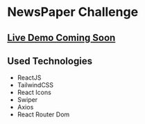 # NewsPaper Challenge
## [Live Demo Coming Soon]()


## Used Technologies
- ReactJS
- TailwindCSS
- React Icons
- Swiper
- Axios
- React Router Dom